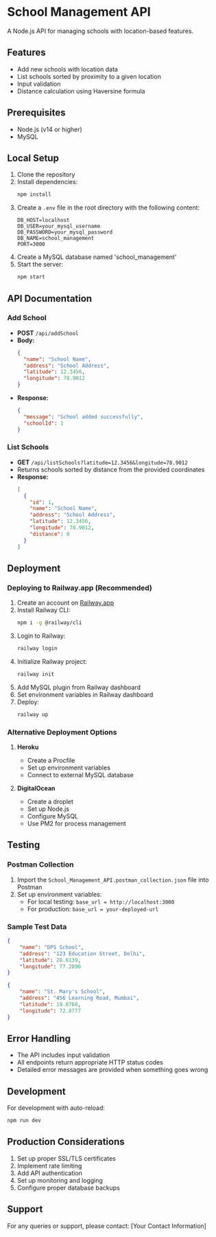 # School Management API

A Node.js API for managing schools with location-based features.

## Features

- Add new schools with location data
- List schools sorted by proximity to a given location
- Input validation
- Distance calculation using Haversine formula

## Prerequisites

- Node.js (v14 or higher)
- MySQL

## Local Setup

1. Clone the repository
2. Install dependencies:
   ```bash
   npm install
   ```
3. Create a `.env` file in the root directory with the following content:
   ```
   DB_HOST=localhost
   DB_USER=your_mysql_username
   DB_PASSWORD=your_mysql_password
   DB_NAME=school_management
   PORT=3000
   ```
4. Create a MySQL database named 'school_management'
5. Start the server:
   ```bash
   npm start
   ```

## API Documentation

### Add School
- **POST** `/api/addSchool`
- **Body:**
  ```json
  {
    "name": "School Name",
    "address": "School Address",
    "latitude": 12.3456,
    "longitude": 78.9012
  }
  ```
- **Response:**
  ```json
  {
    "message": "School added successfully",
    "schoolId": 1
  }
  ```

### List Schools
- **GET** `/api/listSchools?latitude=12.3456&longitude=78.9012`
- Returns schools sorted by distance from the provided coordinates
- **Response:**
  ```json
  [
    {
      "id": 1,
      "name": "School Name",
      "address": "School Address",
      "latitude": 12.3456,
      "longitude": 78.9012,
      "distance": 0
    }
  ]
  ```

## Deployment

### Deploying to Railway.app (Recommended)

1. Create an account on [Railway.app](https://railway.app)
2. Install Railway CLI:
   ```bash
   npm i -g @railway/cli
   ```
3. Login to Railway:
   ```bash
   railway login
   ```
4. Initialize Railway project:
   ```bash
   railway init
   ```
5. Add MySQL plugin from Railway dashboard
6. Set environment variables in Railway dashboard
7. Deploy:
   ```bash
   railway up
   ```

### Alternative Deployment Options

1. **Heroku**
   - Create a Procfile
   - Set up environment variables
   - Connect to external MySQL database

2. **DigitalOcean**
   - Create a droplet
   - Set up Node.js
   - Configure MySQL
   - Use PM2 for process management

## Testing

### Postman Collection

1. Import the `School_Management_API.postman_collection.json` file into Postman
2. Set up environment variables:
   - For local testing: `base_url = http://localhost:3000`
   - For production: `base_url = your-deployed-url`

### Sample Test Data

```json
{
    "name": "DPS School",
    "address": "123 Education Street, Delhi",
    "latitude": 28.6139,
    "longitude": 77.2090
}
```

```json
{
    "name": "St. Mary's School",
    "address": "456 Learning Road, Mumbai",
    "latitude": 19.0760,
    "longitude": 72.8777
}
```

## Error Handling

- The API includes input validation
- All endpoints return appropriate HTTP status codes
- Detailed error messages are provided when something goes wrong

## Development

For development with auto-reload:
```bash
npm run dev
```

## Production Considerations

1. Set up proper SSL/TLS certificates
2. Implement rate limiting
3. Add API authentication
4. Set up monitoring and logging
5. Configure proper database backups

## Support

For any queries or support, please contact: [Your Contact Information] 